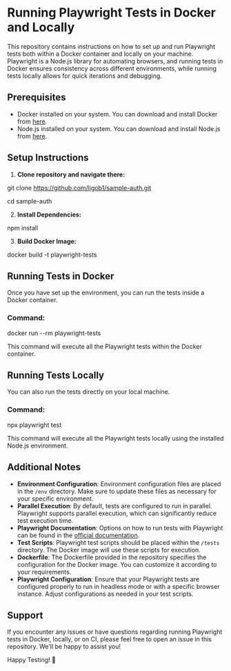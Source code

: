 # Running Playwright Tests in Docker and Locally

This repository contains instructions on how to set up and run Playwright tests both within a Docker container and locally on your machine. Playwright is a Node.js library for automating browsers, and running tests in Docker ensures consistency across different environments, while running tests locally allows for quick iterations and debugging.

## Prerequisites

- Docker installed on your system. You can download and install Docker from [here](https://www.docker.com/get-started).
- Node.js installed on your system. You can download and install Node.js from [here](https://nodejs.org/).

## Setup Instructions

1. **Clone repository and navigate there:**

git clone https://github.com/ligob1/sample-auth.git

cd sample-auth

2. **Install Dependencies:**

npm install

3. **Build Docker Image:**

docker build -t playwright-tests 

## Running Tests in Docker

Once you have set up the environment, you can run the tests inside a Docker container.

### Command:

docker run --rm playwright-tests

This command will execute all the Playwright tests within the Docker container.

## Running Tests Locally

You can also run the tests directly on your local machine.

### Command:

npx playwright test


This command will execute all the Playwright tests locally using the installed Node.js environment.

## Additional Notes

- **Environment Configuration**: Environment configuration files are placed in the `/env` directory. Make sure to update these files as necessary for your specific environment.
- **Parallel Execution**: By default, tests are configured to run in parallel. Playwright supports parallel execution, which can significantly reduce test execution time.
- **Playwright Documentation**: Options on how to run tests with Playwright can be found in the [official documentation](https://playwright.dev/docs/running-tests).
- **Test Scripts**: Playwright test scripts should be placed within the `/tests` directory. The Docker image will use these scripts for execution.
- **Dockerfile**: The Dockerfile provided in the repository specifies the configuration for the Docker image. You can customize it according to your requirements.
- **Playwright Configuration**: Ensure that your Playwright tests are configured properly to run in headless mode or with a specific browser instance. Adjust configurations as needed in your test scripts.

## Support

If you encounter any issues or have questions regarding running Playwright tests in Docker, locally, or on CI, please feel free to open an issue in this repository. We'll be happy to assist you!

Happy Testing! 🚀
